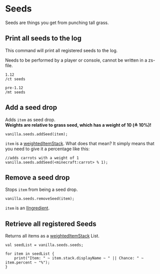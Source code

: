 # Seeds
Seeds are things you get from punching tall grass.

## Print all seeds to the log

This command will print all registered seeds to the log.

Needs to be performed by a player or console, cannot be written in a zs-file.
```
1.12
/ct seeds

pre-1.12
/mt seeds
```

## Add a seed drop

Adds `item` as seed drop.  
**Weights are relative to grass seed, which has a weight of 10 (≙ 10%)!**

```zenscript
vanilla.seeds.addSeed(item);
```

`item` is a [weightedItemStack](/Vanilla/Items/WeightedItemStack/).
What does that mean? It simply means that you need to give it a percentage like this:

```zenscript
//adds carrots with a weight of 1
vanilla.seeds.addSeed(<minecraft:carrot> % 1);
```


## Remove a seed drop

Stops `item` from being a seed drop.
```zenscript
vanilla.seeds.removeSeed(item);
```
`item` is an [IIngredient](/Vanilla/Variable_Types/IIngredient/).



## Retrieve all registered Seeds

Returns all items as a [weightedItemStack](/Vanilla/Items/WeightedItemStack/) List.
```zenscript
val seedList = vanilla.seeds.seeds;

for item in seedList {
	print("Item: " ~ item.stack.displayName ~ " || Chance: " ~ item.percent ~ "%");
}
```
